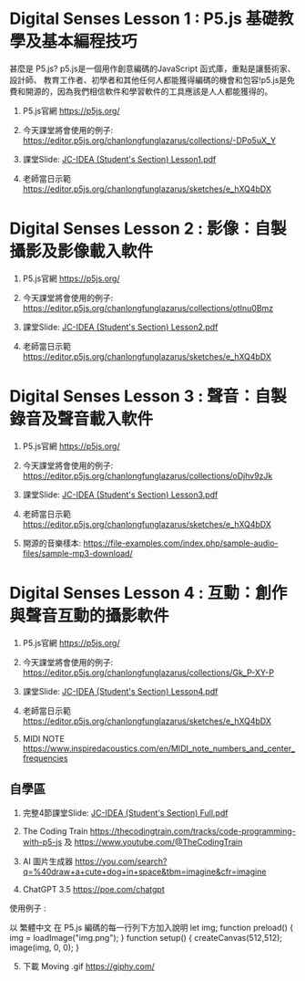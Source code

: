 # Digital Senses Lesson 1 : P5.js 基礎教學及基本編程技巧


甚麼是 P5.js?
p5.js是一個用作創意編碼的JavaScript 函式庫，重點是讓藝術家、設計師、 教育工作者、初學者和其他任何人都能獲得編碼的機會和包容!p5.js是免費和開源的，因為我們相信軟件和學習軟件的工具應該是人人都能獲得的。

1. P5.js官網
https://p5js.org/

2. 今天課堂將會使用的例子:
https://editor.p5js.org/chanlongfunglazarus/collections/-DPo5uX_Y

3. 課堂Slide:
[JC-IDEA (Student's Section) Lesson1.pdf](https://github.com/JC-Project-IDEA/Digital-Senses/files/10878924/JC-IDEA.Student.s.Section.Lesson1.pdf)

4. 老師當日示範
https://editor.p5js.org/chanlongfunglazarus/sketches/e_hXQ4bDX


# Digital Senses Lesson 2 : 影像：自製攝影及影像載入軟件


1. P5.js官網
https://p5js.org/

2. 今天課堂將會使用的例子:
https://editor.p5js.org/chanlongfunglazarus/collections/otInu0Bmz

3. 課堂Slide:
[JC-IDEA (Student's Section) Lesson2.pdf](https://github.com/JC-Project-IDEA/Digital-Senses/files/10878927/JC-IDEA.Student.s.Section.Lesson2.pdf)

4. 老師當日示範
https://editor.p5js.org/chanlongfunglazarus/sketches/e_hXQ4bDX


# Digital Senses Lesson 3 : 聲音：自製錄音及聲音載入軟件

1. P5.js官網
https://p5js.org/

2. 今天課堂將會使用的例子:
https://editor.p5js.org/chanlongfunglazarus/collections/oDjhv9zJk

3. 課堂Slide:
[JC-IDEA (Student's Section) Lesson3.pdf](https://github.com/JC-Project-IDEA/Digital-Senses/blob/main/JC-IDEA%20(Student's%20Section)%20Lesson3.pdf)

4. 老師當日示範
https://editor.p5js.org/chanlongfunglazarus/sketches/e_hXQ4bDX

5. 開源的音樂樣本:
https://file-examples.com/index.php/sample-audio-files/sample-mp3-download/

# Digital Senses Lesson 4 : 互動：創作與聲音互動的攝影軟件

1. P5.js官網
https://p5js.org/

2. 今天課堂將會使用的例子:
https://editor.p5js.org/chanlongfunglazarus/collections/Gk_P-XY-P

3. 課堂Slide:
[JC-IDEA (Student's Section) Lesson4.pdf](https://github.com/JC-Project-IDEA/Digital-Senses/blob/main/JC-IDEA%20(Student's%20Section)%20Lesson4.pdf)

4. 老師當日示範
https://editor.p5js.org/chanlongfunglazarus/sketches/e_hXQ4bDX

5. MIDI NOTE
https://www.inspiredacoustics.com/en/MIDI_note_numbers_and_center_frequencies

## 自學區
1. 完整4節課堂Slide:
[JC-IDEA (Student's Section) Full.pdf](https://github.com/JC-Project-IDEA/Digital-Senses/blob/main/JC-IDEA%20(Student's%20Section)%20Full.pdf)

2. The Coding Train
https://thecodingtrain.com/tracks/code-programming-with-p5-js
及
https://www.youtube.com/@TheCodingTrain

3. AI 圖片生成器
https://you.com/search?q=%40draw+a+cute+dog+in+space&tbm=imagine&cfr=imagine

4. ChatGPT 3.5
https://poe.com/chatgpt

使用例子 :

以 繁體中文 在 P5.js 編碼的每一行列下方加入說明 
let img;
function preload() {
img = loadImage("img.png");
}
function setup() {
createCanvas(512,512);
image(img, 0, 0);
}

5. 下載 Moving .gif
https://giphy.com/



